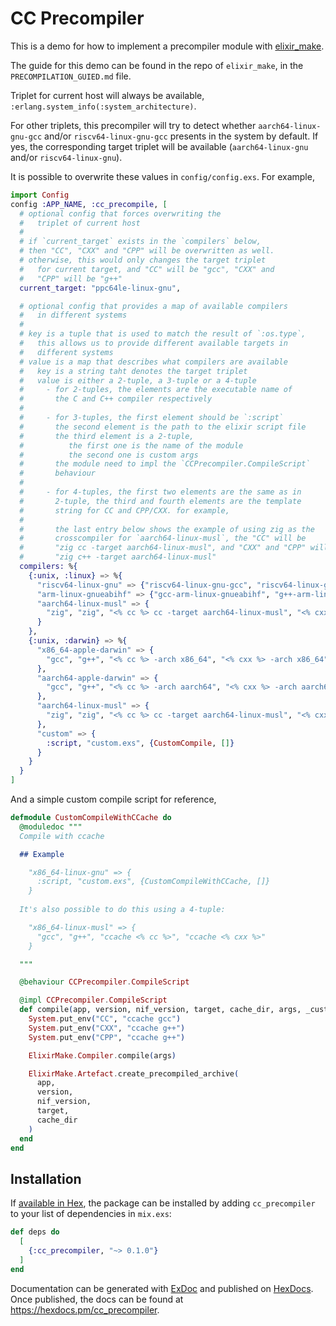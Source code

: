 # CC Precompiler

This is a demo for how to implement a precompiler module with [elixir_make](https://github.com/elixir-lang/elixir_make).

The guide for this demo can be found in the repo of `elixir_make`, in the `PRECOMPILATION_GUIED.md` file.

Triplet for current host will always be available, `:erlang.system_info(:system_architecture)`.

For other triplets, this precompiler will try to detect whether `aarch64-linux-gnu-gcc` and/or `riscv64-linux-gnu-gcc` presents in the system by default. If yes, the corresponding target triplet will be available (`aarch64-linux-gnu` and/or `riscv64-linux-gnu`).

It is possible to overwrite these values in `config/config.exs`. For example,

```elixir
import Config
config :APP_NAME, :cc_precompile, [
  # optional config that forces overwriting the
  #   triplet of current host
  #
  # if `current_target` exists in the `compilers` below,
  # then "CC", "CXX" and "CPP" will be overwritten as well.
  # otherwise, this would only changes the target triplet
  #   for current target, and "CC" will be "gcc", "CXX" and 
  #   "CPP" will be "g++"
  current_target: "ppc64le-linux-gnu",

  # optional config that provides a map of available compilers
  #   in different systems
  #   
  # key is a tuple that is used to match the result of `:os.type`,
  #   this allows us to provide different available targets in
  #   different systems
  # value is a map that describes what compilers are available
  #   key is a string taht denotes the target triplet
  #   value is either a 2-tuple, a 3-tuple or a 4-tuple
  #     - for 2-tuples, the elements are the executable name of
  #       the C and C++ compiler respectively
  #
  #     - for 3-tuples, the first element should be `:script`
  #       the second element is the path to the elixir script file
  #       the third element is a 2-tuple, 
  #          the first one is the name of the module
  #          the second one is custom args
  #       the module need to impl the `CCPrecompiler.CompileScript`
  #       behaviour
  #
  #     - for 4-tuples, the first two elements are the same as in
  #       2-tuple, the third and fourth elements are the template
  #       string for CC and CPP/CXX. for example,
  #       
  #       the last entry below shows the example of using zig as the
  #       crosscompiler for `aarch64-linux-musl`, the "CC" will be
  #       "zig cc -target aarch64-linux-musl", and "CXX" and "CPP" will be
  #       "zig c++ -target aarch64-linux-musl"
  compilers: %{
    {:unix, :linux} => %{
      "riscv64-linux-gnu" => {"riscv64-linux-gnu-gcc", "riscv64-linux-gnu-g++"},
      "arm-linux-gnueabihf" => {"gcc-arm-linux-gnueabihf", "g++-arm-linux-gnueabihf"},
      "aarch64-linux-musl" => {
        "zig", "zig", "<% cc %> cc -target aarch64-linux-musl", "<% cxx %> c++ -target aarch64-linux-musl"
      }
    },
    {:unix, :darwin} => %{
      "x86_64-apple-darwin" => {
        "gcc", "g++", "<% cc %> -arch x86_64", "<% cxx %> -arch x86_64"
      },
      "aarch64-apple-darwin" => {
        "gcc", "g++", "<% cc %> -arch aarch64", "<% cxx %> -arch aarch64"
      },
      "aarch64-linux-musl" => {
        "zig", "zig", "<% cc %> cc -target aarch64-linux-musl", "<% cxx %> c++ -target aarch64-linux-musl"
      },
      "custom" => {
        :script, "custom.exs", {CustomCompile, []}
      }
    }
  }
]
```

And a simple custom compile script for reference,

```elixir
defmodule CustomCompileWithCCache do
  @moduledoc """
  Compile with ccache

  ## Example

    "x86_64-linux-gnu" => {
      :script, "custom.exs", {CustomCompileWithCCache, []}
    }
  
  It's also possible to do this using a 4-tuple:

    "x86_64-linux-musl" => {
      "gcc", "g++", "ccache <% cc %>", "ccache <% cxx %>"
    }

  """

  @behaviour CCPrecompiler.CompileScript

  @impl CCPrecompiler.CompileScript
  def compile(app, version, nif_version, target, cache_dir, args, _custom_args) do
    System.put_env("CC", "ccache gcc")
    System.put_env("CXX", "ccache g++")
    System.put_env("CPP", "ccache g++")

    ElixirMake.Compiler.compile(args)

    ElixirMake.Artefact.create_precompiled_archive(
      app,
      version,
      nif_version,
      target,
      cache_dir
    )
  end
end
```

## Installation

If [available in Hex](https://hex.pm/docs/publish), the package can be installed
by adding `cc_precompiler` to your list of dependencies in `mix.exs`:

```elixir
def deps do
  [
    {:cc_precompiler, "~> 0.1.0"}
  ]
end
```

Documentation can be generated with [ExDoc](https://github.com/elixir-lang/ex_doc)
and published on [HexDocs](https://hexdocs.pm). Once published, the docs can
be found at <https://hexdocs.pm/cc_precompiler>.

